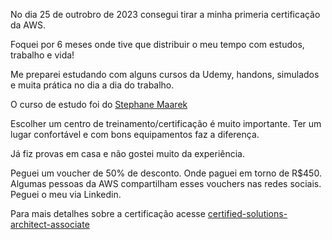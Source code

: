 No dia 25 de outrobro de 2023 consegui tirar a minha primeria certificação da AWS.

Foquei por 6 meses onde tive que distribuir o meu tempo com estudos, trabalho e vida!

Me preparei estudando com alguns cursos da Udemy, handons, simulados e muita prática no dia a dia do trabalho.

O curso de estudo foi do [Stephane Maarek](https://www.udemy.com/user/stephane-maarek/)

Escolher um centro de treinamento/certificação é muito importante. Ter um lugar confortável e com bons equipamentos faz a diferença. 

Já fiz provas em casa e não gostei muito da experiência.

Peguei um voucher de 50% de desconto. Onde paguei em torno de R$450. Algumas pessoas da AWS compartilham esses vouchers nas redes sociais. Peguei o meu via Linkedin.

Para mais detalhes sobre a certificação acesse [certified-solutions-architect-associate](https://aws.amazon.com/pt/certification/certified-solutions-architect-associate/)
